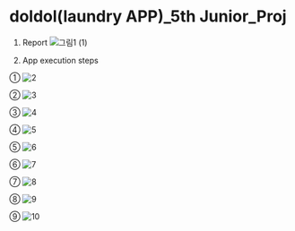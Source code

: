 # doldol(laundry APP)_5th Junior_Proj

1. Report
![그림1 (1)](https://user-images.githubusercontent.com/59702552/88474058-403f7f00-cf5e-11ea-8a4a-88bee5b4e709.jpg)

2. App execution steps

①
![2](https://user-images.githubusercontent.com/59702552/88473982-c3aca080-cf5d-11ea-80da-c26e719d0aeb.jpg)

②
![3](https://user-images.githubusercontent.com/59702552/88473985-c5766400-cf5d-11ea-823f-59525625c320.jpg)

③
![4](https://user-images.githubusercontent.com/59702552/88473986-c6a79100-cf5d-11ea-85b1-9b008e023545.jpg)

④
![5](https://user-images.githubusercontent.com/59702552/88474044-2aca5500-cf5e-11ea-81e5-dad7db2b63ae.jpg)

⑤
![6](https://user-images.githubusercontent.com/59702552/88474047-30279f80-cf5e-11ea-871c-eaa0e3800945.jpg)

⑥
![7](https://user-images.githubusercontent.com/59702552/88474049-33bb2680-cf5e-11ea-84f7-165d6f3c12bb.jpg)

⑦
![8](https://user-images.githubusercontent.com/59702552/88474051-3453bd00-cf5e-11ea-8e61-36176983e42e.jpg)

⑧
![9](https://user-images.githubusercontent.com/59702552/88474052-3584ea00-cf5e-11ea-9fea-f4c74679d8d2.jpg)

⑨
![10](https://user-images.githubusercontent.com/59702552/88474053-361d8080-cf5e-11ea-8d3e-b61c856eb7e2.jpg)
